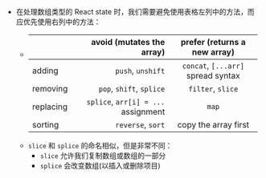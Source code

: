 - 在处理数组类型的 React state 时，我们需要避免使用表格左列中的方法，而应优先使用右列中的方法：
	- |  | avoid (mutates the array) | prefer (returns a new array) |
	  | :-----| ----: | :----: |
	  | adding | `push`, `unshift` | `concat`, `[...arr]` spread syntax |
	  | removing | `pop`, `shift`, `splice` | `filter`, `slice` |
	  | replacing | `splice`, `arr[i] = ...` assignment | `map` |
	  | sorting | `reverse`, `sort` | copy the array first |
	- `slice` 和 `splice` 的命名相似，但是非常不同：
		- `slice` 允许我们复制数组或数组的一部分
		- `splice` 会改变数组(以插入或删除项目)